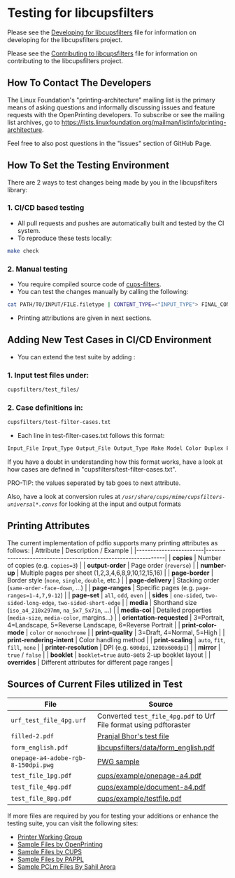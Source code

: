 Testing for libcupsfilters
=============================

Please see the [Developing for libcupsfilters](DEVELOPING.md) file for
information on developing for the libcupsfilters project.

Please see the [Contributing to libcupsfilters](CONTRIBUTING.md) file for
information on contributing to the libcupsfilters project.

How To Contact The Developers
-----------------------------

The Linux Foundation's "printing-architecture" mailing list is the primary means
of asking questions and informally discussing issues and feature requests with
the OpenPrinting developers.  To subscribe or see the mailing list archives, go
to <https://lists.linuxfoundation.org/mailman/listinfo/printing-architecture>.

Feel free to also post questions in the "issues" section of GitHub Page.

How To Set the Testing Environment
----------------------------------

There are 2 ways to test changes being made by you in the libcupsfilters library:

### 1. CI/CD based testing
- All pull requests and pushes are automatically built and tested by the CI system.  
- To reproduce these tests locally:

```bash
make check
```

### 2. Manual testing
- You require compiled source code of [cups-filters](https://github.com/OpenPrinting/cups-filters).
- You can test the changes manually by calling the following:
```bash
cat PATH/TO/INPUT/FILE.filetype | CONTENT_TYPE=<"INPUT_TYPE"> FINAL_CONTENT_TYPE=<"OUTPUT_TYPE"> LD_LIBRARY_PATH=.libs PATH/TO/cups-filters/pdftopdf 1 1 1 1 'PRINTING ATTRIBUTIONS' > PATH/TO/OUTPUT/FILE.filetype
```
- Printing attributions are given in next sections.


Adding New Test Cases in CI/CD Environment
------------------------------------------

- You can extend the test suite by adding :

### 1. Input test files under:
```bash
cupsfilters/test_files/
```

### 2. Case definitions in:
```bash
cupsfilters/test-filter-cases.txt
```

- Each line in test-filter-cases.txt follows this format:
```bash
Input_File Input_Type Output_File Output_Type Make Model Color Duplex Formats Job-Id: random number User: randome name Title: randome title Copies: range between 1 to 20 Options
```
If you have a doubt in understanding how this format works, have a look at how cases are defined in "cupsfilters/test-filter-cases.txt". 

PRO-TIP: the values seperated by tab goes to next attribute.

Also, have a look at conversion rules at *`/usr/share/cups/mime/cupsfilters-universal*.convs`* for looking at the input and output formats

Printing Attributes
-------------------

The current implementation of pdfio supports many printing attributes as follows:
| Attribute              | Description / Example                                         |
|------------------------|---------------------------------------------------------------|
| **copies**             | Number of copies (e.g. `copies=3`)                            |
| **output-order**       | Page order (`reverse`)                                        |
| **number-up**          | Multiple pages per sheet (1,2,3,4,6,8,9,10,12,15,16)          |
| **page-border**        | Border style (`none`, `single`, `double`, etc.)               |
| **page-delivery**      | Stacking order (`same-order-face-down`, …)                    |
| **page-ranges**        | Specific pages (e.g. `page-ranges=1-4,7,9-12`)                |
| **page-set**           | `all`, `odd`, `even`                                         |
| **sides**              | `one-sided`, `two-sided-long-edge`, `two-sided-short-edge`   |
| **media**              | Shorthand size (`iso_a4_210x297mm`, `na_5x7_5x7in`, …)        |
| **media-col**          | Detailed properties (`media-size`, `media-color`, margins…)  |
| **orientation-requested** | 3=Portrait, 4=Landscape, 5=Reverse Landscape, 6=Reverse Portrait |
| **print-color-mode**   | `color` or `monochrome`                                      |
| **print-quality**      | 3=Draft, 4=Normal, 5=High                                    |
| **print-rendering-intent** | Color handling method                                    |
| **print-scaling**      | `auto`, `fit`, `fill`, `none`                                |
| **printer-resolution** | DPI (e.g. `600dpi`, `1200x600dpi`)                           |
| **mirror**             | `true` / `false`                                             |
| **booklet**            | `booklet=true` auto-sets 2-up booklet layout                 |
| **overrides**          | Different attributes for different page ranges               |

Sources of Current Files utilized in Test
-----------------------------------------

| File                               | Source |
|------------------------------------|--------|
| `urf_test_file_4pg.urf`            | Converted `test_file_4pg.pdf` to Urf File format using pdftoraster   |
| `filled-2.pdf`                     | [Pranjal Bhor's test file](https://github.com/psmlbhor/PDF_flattening/blob/master/filled.pdf)   |
| `form_english.pdf`                 | [libcupsfilters/data/form_english.pdf](https://github.com/OpenPrinting/libcupsfilters/blob/master/data/form_english.pdf)   |
| `onepage-a4-adobe-rgb-8-150dpi.pwg`| [PWG sample](https://ftp.pwg.org/pub/pwg/ipp/examples/) |
| `test_file_1pg.pdf`                | [cups/example/onepage-a4.pdf](https://github.com/OpenPrinting/cups/blob/master/examples/onepage-a4.pdf)|
| `test_file_4pg.pdf`                | [cups/example/document-a4.pdf](https://github.com/OpenPrinting/cups/blob/master/examples/document-a4.pdf)   |
| `test_file_8pg.pdf`                | [cups/example/testfile.pdf](https://github.com/OpenPrinting/cups/blob/master/examples/testfile.pdf)  |


If more files are required by you for testing your additions or enhance the testing suite, you can visit the following sites:
- [Printer Working Group](https://www.pwg.org/)
- [Sample Files by OpenPrinting](https://github.com/OpenPrinting/sample-files)
- [Sample Files by CUPS](https://github.com/OpenPrinting/cups/tree/master/examples)
- [Sample Files by PAPPL](https://github.com/michaelrsweet/pappl/tree/master/testsuite)
- [Sample PCLm Files By Sahil Arora](https://github.com/sahilarora535/raster-to-pclm)
